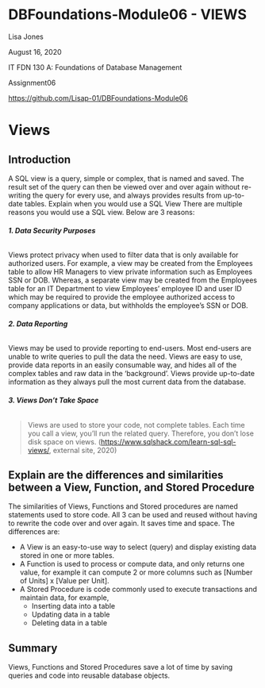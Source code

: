 # DBFoundations-Module06 - VIEWS

Lisa Jones

August 16, 2020

IT FDN 130 A: Foundations of Database Management

Assignment06 

https://github.com/Lisap-01/DBFoundations-Module06

# **Views**

## **Introduction**

A SQL view is a query, simple or complex, that is named and saved.  The result set of the query can then be viewed over and over again without re-writing the query for every use, and always provides results from up-to-date tables. 
Explain when you would use a SQL View
There are multiple reasons you would use a SQL view.  Below are 3 reasons:

###### **1.	Data Security Purposes**
Views protect privacy when used to filter data that is only available for authorized users. For example, a view may be created from the Employees table to allow HR Managers to view private information such as Employees SSN or DOB.  Whereas, a separate view may be created from the Employees table for an IT Department to view Employees’ employee ID and user ID which may be required to provide the employee authorized access to company applications or data, but withholds the employee’s SSN or DOB.

###### **2.	Data Reporting**
Views may be used to provide reporting to end-users.  Most end-users are unable to write queries to pull the data the need.  Views are easy to use, provide data reports in an easily consumable way, and hides all of the complex tables and raw data in the ‘background’.  Views provide up-to-date information as they always pull the most current data from the database.

###### **3.	Views Don’t Take Space**
>Views are used to store your code, not complete tables. Each time you call a view, you’ll run the related query. Therefore, you don’t lose disk space on views. 
(https://www.sqlshack.com/learn-sql-sql-views/, external site, 2020)


## **Explain are the differences and similarities between a View, Function, and Stored Procedure**
The similarities of Views, Functions and Stored procedures are named statements used to store code. All 3 can be used and reused without having to rewrite the code over and over again.  It saves time and space.
The differences are:
*	A View is an easy-to-use way to select (query) and display existing data stored in one or more tables.
*	A Function is used to process or compute data, and only returns one value, for example it can compute 2 or more columns such as [Number of Units] x [Value per Unit].
*	A Stored Procedure is code commonly used to execute transactions and maintain data, for example,
    -	Inserting data into a table
    -	Updating data in a table
    -	Deleting data in a table

## **Summary**

Views, Functions and Stored Procedures save a lot of time by saving queries and code into reusable database objects.
